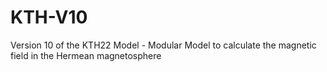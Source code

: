 # KTH-V10
 Version 10 of the KTH22 Model - Modular Model to calculate the magnetic field in the Hermean magnetosphere
